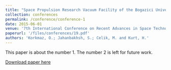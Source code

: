 ```yaml
---
title: "Space Propulsion Research Vacuum Facility of the Bogazici University Space Technologies Laboratory"
collection: conferences
permalink: /conference/conference-1
date: 2015-06-01
venue: '7th International Conference on Recent Advances in Space Technologies (RAST), vol., no., pp.511,516'
paperurl: '/files/conferences/19.pdf'
authors: 'Korkmaz, O.; Jahanbakhsh, S.; Celik, M. and Kurt, H.'
---
```

This paper is about the number 1. The number 2 is left for future work.

[Download paper here](http://academicpages.github.io/files/paper1.pdf)